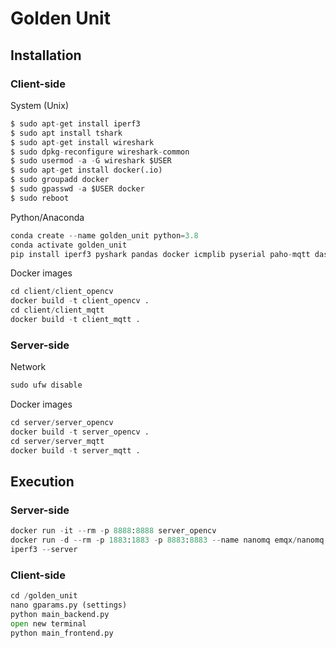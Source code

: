 # Golden Unit

## Installation
### Client-side
System (Unix)
```python
$ sudo apt-get install iperf3
$ sudo apt install tshark
$ sudo apt-get install wireshark
$ sudo dpkg-reconfigure wireshark-common 
$ sudo usermod -a -G wireshark $USER
$ sudo apt-get install docker(.io)
$ sudo groupadd docker
$ sudo gpasswd -a $USER docker
$ sudo reboot
```
Python/Anaconda
```python
conda create --name golden_unit python=3.8
conda activate golden_unit 
pip install iperf3 pyshark pandas docker icmplib pyserial paho-mqtt dash dash-bootstrap-components
```

Docker images
```python
cd client/client_opencv
docker build -t client_opencv .
cd client/client_mqtt
docker build -t client_mqtt .
```
### Server-side
Network
```python
sudo ufw disable
```
Docker images
```python
cd server/server_opencv
docker build -t server_opencv .
cd server/server_mqtt
docker build -t server_mqtt .
```

## Execution
### Server-side
```python
docker run -it --rm -p 8888:8888 server_opencv
docker run -d --rm -p 1883:1883 -p 8883:8883 --name nanomq emqx/nanomq:latest
iperf3 --server
```

### Client-side
```python
cd /golden_unit
nano gparams.py (settings)
python main_backend.py 
open new terminal
python main_frontend.py
```
<!---sudo iptables -I INPUT -s 192.168.200.118 -j ACCEPT-->
<!---#sudo iptables -I OUTPUT -s 192.168.200.118 -j ACCEPT-->

<!---#sudo ufw allow from 192.168.200.117-->
<!---#sudo iptables -I INPUT -s 192.168.200.117 -j ACCEPT-->
<!---#sudo iptables -I OUTPUT -s 192.168.200.117 -j ACCEPT-->

<!---# sudo iptables -t nat -A PREROUTING -p tcp -d 192.168.2.X --dport 80 -jDNAT --to-destination 10.23.220.88:80-->
<!---#sudo iptables -t nat -A PREROUTING -d 192.168.200.117 --dport 8050 -jDNAT --to-destination 127.0.0.1:8050-->

<!---#sudo iptables -A PREROUTING -t nat -i ens18 -p tcp --dport 8050 -j DNAT --to 127.0.0.1:8050-->
<!---sudo iptables -A FORWARD -p tcp -d 127.0.0.1 --dport 8050 -j ACCEPT-->

